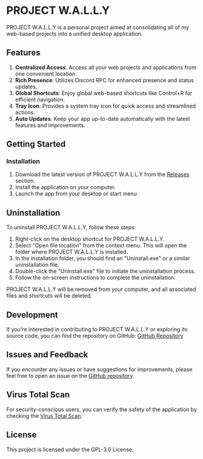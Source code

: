# PROJECT W.A.L.L.Y

PROJECT W.A.L.L.Y is a personal project aimed at consolidating all of my web-based projects into a unified desktop application.

## Features
1. **Centralized Access**: Access all your web projects and applications from one convenient location.
2. **Rich Presence**: Utilizes Discord RPC for enhanced presence and status updates.
3. **Global Shortcuts**: Enjoy global web-based shortcuts like Control+R for efficient navigation.
4. **Tray Icon**: Provides a system tray icon for quick access and streamlined actions.
5. **Auto Updates**: Keep your app up-to-date automatically with the latest features and improvements.

## Getting Started
### Installation
1. Download the latest version of PROJECT W.A.L.L.Y from the [Releases](https://github.com/OllyWallyy/PROJECTWALLY/releases) section.
2. Install the application on your computer.
3. Launch the app from your desktop or start menu.

## Uninstallation

To uninstall PROJECT W.A.L.L.Y, follow these steps:

1. Right-click on the desktop shortcut for PROJECT W.A.L.L.Y.
2. Select "Open file location" from the context menu. This will open the folder where PROJECT W.A.L.L.Y is installed.
3. In the installation folder, you should find an "Uninstall.exe" or a similar uninstallation file.
4. Double-click the "Uninstall.exe" file to initiate the uninstallation process.
5. Follow the on-screen instructions to complete the uninstallation.

PROJECT W.A.L.L.Y will be removed from your computer, and all associated files and shortcuts will be deleted.


## Development
If you're interested in contributing to PROJECT W.A.L.L.Y or exploring its source code, you can find the repository on GitHub: [GitHub Repository](https://github.com/OllyWallyy/PROJECTWALLY)

## Issues and Feedback
If you encounter any issues or have suggestions for improvements, please feel free to open an issue on the [GitHub repository](https://github.com/OllyWallyy/PROJECTWALLY/issues).

## Virus Total Scan
For security-conscious users, you can verify the safety of the application by checking the [Virus Total Scan](https://www.virustotal.com/gui/file/5d3d16c41402f8c6796e87ac186566e68022d17dffbb6a04f9c21ff0ebe5572d?nocache=1).

## License
This project is licensed under the GPL-3.0 License.
